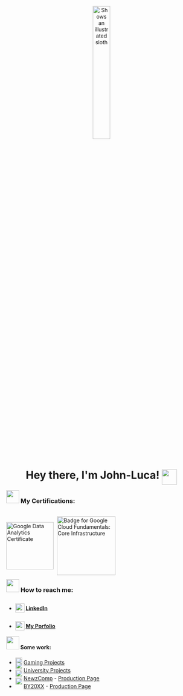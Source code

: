 <!-- Images are licensed, unlicensed use is prohibited -->

<p align="center">
    <picture>
        <img alt="Shows an illustrated sloth" width="30%" src="https://jkutschera.com/assets/images/cybpc.png">
    </picture>
    <h1 align="center">
        Hey there, I'm John-Luca!
        <img src="https://media3.giphy.com/media/pHgwMjRGz2ryRr5Iqx/giphy.gif"  style="transform: translate(0px,15px)" width="40px"/>
    </h1>
</p>

<h3><img src="https://lynod.co.uk/assets/images/reading_cyb.png" style="transform: translate(0px,-10px), margin-top: 55px" width="34px"/> My Certifications:</h3>
<a href="https://www.credly.com/badges/5aabfc2c-808e-4003-b382-fbda7d81ea6b/public_url" target="_blank"><img title="Google Data Analytics Certificate" src="https://images.credly.com/size/680x680/images/d41de2b7-cbc2-47ec-bcf1-ebecbe83872f/GCC_badge_DA_1000x1000.png" width="125px" style="margin-right: 5px;"/></a>
<a class="badge-image" title="Badge for Google Cloud Fundamentals: Core Infrastructure" href="https://www.cloudskillsboost.google/public_profiles/6b477f54-bb5c-4a45-bbce-438843f213c8/badges/3194235"><img alt="Badge for Google Cloud Fundamentals: Core Infrastructure" src="https://cdn.qwiklabs.com/k%2BoMQgKasDOzAefPb2KMdPw5fN5oeQ%2FdV%2B5qL73MPGc%3D" width="155px" style="margin-right: 5px; transform: translate(0px,15px)"></a>


### <img src="https://lynod.co.uk/assets/images/couch_cyb.png" style="transform: translate(0px,-10px), margin-top: 55px" width="34px"/> How to reach me:

- #### <img src="https://cdn-icons-png.flaticon.com/512/2504/2504799.png" style="transform: translate(0px,6px)" width="24px"/> [LinkedIn](https://www.linkedin.com/in/john-luca-kutschera/)
- #### <img src="https://jkutschera.com/assets/images/lndlogo.png" style="transform: translate(0px,6px)" width="24px"/> [My Porfolio](http://jkutschera.com)

#### <img src="https://lynod.co.uk/assets/images/business_cyb.png" style="transform: translate(0px,-10px), margin-top: 55px" width="34px"/> Some work:
- <img src="https://jkutschera.com/assets/images/coa_logo.png" style="transform: translate(0px,-10px), margin-top: 55px" width="18px"/> [Gaming Projects](https://github.com/John-LucaGIT/Gaming)
- <img src="https://byteme.jkutschera.com/assets/images/btmlogo.png" style="transform: translate(0px,-10px)" width="18px"/>  [University Projects](https://github.com/John-LucaGIT/Uni)
- <img src="https://newzcomp.com/assets/images/tricolorblack.svg" style="transform: translate(0px,-10px)" width="18px"/> [NewzComp](https://github.com/John-LucaGIT/newzcomp) - [Production Page](https://NewzComp.com)
- <img src="https://by20xx.com/favicon.ico" style="transform: translate(0px,-10px)" width="18px"/> [BY20XX](https://github.com/John-LucaGIT/BY20XX) - [Production Page](https://BY20XX.com)

<!---
John-LucaGIT/John-LucaGIT is a ✨ special ✨ repository because its `README.md` (this file) appears on your GitHub profile.
You can click the Preview link to take a look at your changes.
--->
